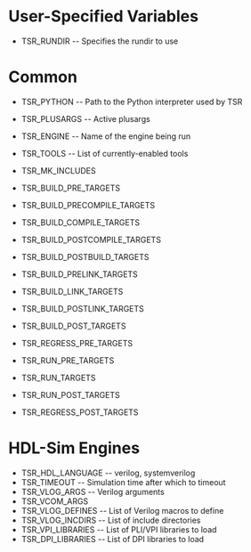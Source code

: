 
User-Specified Variables
========================

- TSR_RUNDIR    -- Specifies the rundir to use 

Common
======

- TSR_PYTHON    -- Path to the Python interpreter used by TSR
- TSR_PLUSARGS  -- Active plusargs
- TSR_ENGINE    -- Name of the engine being run
- TSR_TOOLS     -- List of currently-enabled tools

- TSR_MK_INCLUDES

- TSR_BUILD_PRE_TARGETS
- TSR_BUILD_PRECOMPILE_TARGETS
- TSR_BUILD_COMPILE_TARGETS
- TSR_BUILD_POSTCOMPILE_TARGETS
- TSR_BUILD_POSTBUILD_TARGETS
- TSR_BUILD_PRELINK_TARGETS
- TSR_BUILD_LINK_TARGETS
- TSR_BUILD_POSTLINK_TARGETS
- TSR_BUILD_POST_TARGETS

- TSR_REGRESS_PRE_TARGETS
- TSR_RUN_PRE_TARGETS
- TSR_RUN_TARGETS
- TSR_RUN_POST_TARGETS
- TSR_REGRESS_POST_TARGETS


HDL-Sim Engines
===============
- TSR_HDL_LANGUAGE  -- verilog, systemverilog
- TSR_TIMEOUT       -- Simulation time after which to timeout
- TSR_VLOG_ARGS     -- Verilog arguments
- TSR_VCOM_ARGS
- TSR_VLOG_DEFINES  -- List of Verilog macros to define
- TSR_VLOG_INCDIRS  -- List of include directories
- TSR_VPI_LIBRARIES -- List of PLI/VPI libraries to load
- TSR_DPI_LIBRARIES -- List of DPI libraries to load
